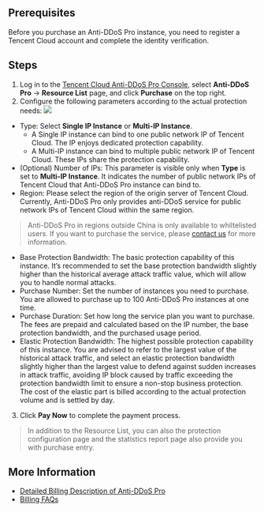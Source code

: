 ## Prerequisites
Before you purchase an Anti-DDoS Pro instance, you need to register a Tencent Cloud account and complete the identity verification.

## Steps
1. Log in to the [Tencent Cloud Anti-DDoS Pro Console](https://console.cloud.tencent.com/dayu/bgp_v2), select **Anti-DDoS Pro** -> **Resource List** page, and click **Purchase** on the top right.
2. Configure the following parameters according to the actual protection needs:
 ![](https://main.qcloudimg.com/raw/3219dad97fc2deaa07d5377a15a86d81.png)
 - Type: Select **Single IP Instance** or **Multi-IP Instance**.
    - A Single IP instance can bind to one public network IP of Tencent Cloud. The IP enjoys dedicated protection capability.
    - A Multi-IP instance can bind to multiple public network IP of Tencent Cloud. These IPs share the protection capability.
 - (Optional) Number of IPs: This parameter is visible only when **Type** is set to **Multi-IP Instance**. It indicates the number of public network IPs of Tencent Cloud that Anti-DDoS Pro instance can bind to.
 - Region: Please select the region of the origin server of Tencent Cloud. Currently, Anti-DDoS Pro only provides anti-DDoS service for public network IPs of Tencent Cloud within the same region.
 >Anti-DDoS Pro in regions outside China is only available to whiltelisted users. If you want to purchase the service, please [contact us](https://intl.cloud.tencent.com/support) for more information.
 - Base Protection Bandwidth: The basic protection capability of this instance. It’s recommended to set the base protection bandwidth slightly higher than the historical average attack traffic value, which will allow you to handle normal attacks.
 - Purchase Number: Set the number of instances you need to purchase. You are allowed to purchase up to 100 Anti-DDoS Pro instances at one time.
 - Purchase Duration: Set how long the service plan you want to purchase. The fees are prepaid and calculated based on the IP number, the base protection bandwidth, and the purchased usage period.
 - Elastic Protection Bandwidth: The highest possible protection capability of this instance. You are advised to refer to the largest value of the historical attack traffic, and select an elastic protection bandwidth slightly higher than the largest value to defend against sudden increases in attack traffic, avoiding IP block caused by traffic exceeding the protection bandwidth limit to ensure a non-stop business protection. The cost of the elastic part is billed according to the actual protection volume and is settled by day.
3. Click **Pay Now** to complete the payment process.

>In addition to the Resource List, you can also the protection configuration page and the statistics report page also provide you with purchase entry.

## More Information
- [Detailed Billing Description of Anti-DDoS Pro](https://intl.cloud.tencent.com/document/product/1029/31747)
- [Billing FAQs](https://intl.cloud.tencent.com/document/product/1029/31774)

